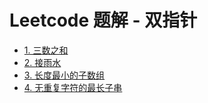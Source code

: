 # Leetcode 题解 - 双指针
<!-- GFM-TOC -->
* [1. 三数之和](LeetCode%2015.三数之和.md)
* [2. 接雨水](LeetCode%2042.接雨水.md)
* [3. 长度最小的子数组](LeetCode%20209.长度最小的子数组.md)
* [4. 无重复字符的最长子串](LeetCode%203.无重复字符的最长子串.md)
<!-- GFM-TOC -->

